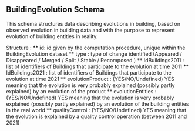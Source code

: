 ## BuildingEvolution Schema

This schema structures data describing evolutions in building, based on observed evolution in building data and with the purpose to represent evolution of building entities in reality. 

Structure : 
** id: id given by the computation procedure, unique within the BuildingEvolution dataset 
** type : type of change identified (Appeared / Disappeared / Merged / Split / Stable / Recomposed )
** IdBuildings2011 : list of identifiers of Buildings that participate to the evolution at time 2011
** IdBuildings2021 : list of identifiers of Buildings that participate to the evolution at time 2021
** evolutionProduct : (YES/NO/Undefined) YES meaning that the evolution is very probably explained (possibly partly explained) by an evolution of the product
** evolutionEntities : (YES/NO/Undefined) YES meaning that the evolution is very probably explained (possibly partly explained) by an evolution of the building entities in the real world
** qualityControl : (YES/NO/Undefined) YES meaning that the evolution is explained by a quality control operation (between 2011 and 2021)
